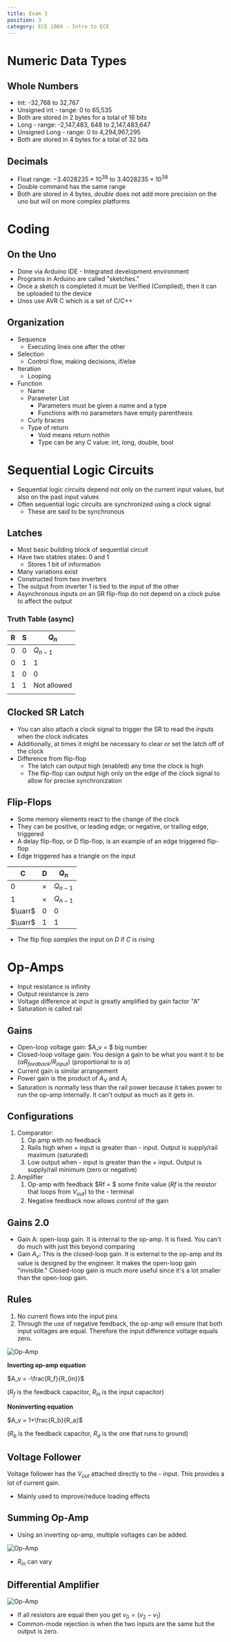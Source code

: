```yaml
---
title: Exam 3
position: 3
category: ECE 1004 - Intro to ECE
---
```

# Numeric Data Types

## Whole Numbers

- Int: -32,768 to 32,767
- Unsigned int - range: 0 to 65,535
- Both are stored in 2 bytes for a total of 16 bits
- Long - range: -2,147,483, 648 to 2,147,483,647
- Unsigned Long - range: 0 to 4,294,967,295
- Both are stored in 4 bytes for a total of 32 bits

## Decimals

- Float range: $-3.4028235 \times 10^{38}$ to $3.4028235 \times 10^{38}$
- Double command has the same range
- Both are stored in 4 bytes, *double* does not add more precision on the uno but will on more complex platforms

# Coding

## On the Uno

- Done via Arduino IDE - Integrated development environment
- Programs in Arduino are called "sketches."
- Once a sketch is completed it must be Verified (Compiled), then it can be uploaded to the device
- Unos use AVR C which is a set of C/C++

## Organization

- Sequence
  - Executing lines one after the other
- Selection
  - Control flow, making decisions, if/else
- Iteration
  - Looping
- Function
  - Name
  - Parameter List
    - Parameters must be given a name and a type
    - Functions with no parameters have empty parenthesis 
  - Curly braces
  - Type of return
    - Void means return nothin
    - Type can be any C value: int, long, double, bool

# Sequential Logic Circuits 

- Sequential logic circuits depend not only on the current input values, but also on the past input values 
- Often sequential logic circuits are synchronized using a clock signal
  - These are said to be synchronous

## Latches

- Most basic building block of sequential circuit
- Have two stables states: 0 and 1
  - Stores 1 bit of information
- Many variations exist
- Constructed from two inverters
- The output from inverter 1 is tied to the input of the other
- Asynchronous inputs on an SR flip-flop do not depend on a clock pulse to affect the output

### Truth Table (async)

| R    | S    | $Q_n$       |
| ---- | ---- | ----------- |
| 0    | 0    | $Q_{n-1}$   |
| 0    | 1    | 1           |
| 1    | 0    | 0           |
| 1    | 1    | Not allowed |
|      |      |             |

## Clocked SR Latch

- You can also attach a clock signal to trigger the SR to read the inputs when the clock indicates
- Additionally, at times it might be necessary to clear or set the latch off of the clock
- Difference from flip-flop
  - The latch can output high (enabled) any time the clock is high
  - The flip-flop can output high only on the edge of the clock signal to allow for precise synchronization

## Flip-Flops

- Some memory elements react to the change of the clock
- They can be positive, or leading edge; or negative, or trailing edge, triggered
- A delay flip-flop, or D flip-flop, is an example of an edge triggered flip-flop
- Edge triggered has a triangle on the input

| C       | D        | $Q_n$     |
| ------- | -------- | --------- |
| 0       | $\times$ | $Q_{n-1}$ |
| 1       | $\times$ | $Q_{n-1}$ |
| $\uarr$ | 0        | 0         |
| $\uarr$ | 1        | 1         |

- The flip flop *samples* the input on *D* if *C* is rising

# Op-Amps

- Input resistance is infinity
- Output resistance is zero
- Voltage difference at input is greatly amplified by gain factor "A"
- Saturation is called rail

## Gains

- Open-loop voltage gain: $A_v = $ big number
- Closed-loop voltage gain: You design a gain to be what you want it to be ($\alpha R_{feedback} / R_{input}$) (proportional to is $\alpha$)
- Current gain is similar arrangement
- Power gain is the product of $A_V$ and $A_I$
- Saturation is normally less than the rail power because it takes power to run the op-amp internally. It can't output as much as it gets in.

## Configurations

1. Comparator:
   1. Op amp with no feedback
   2. Rails high when + input is greater than - input. Output is supply/rail maximum (saturated)
   3. Low output when - input is greater than the + input. Output is supply/rail minimum (zero or negative)
2. Amplifier
   1. Op-amp with feedback $Rf = $ some finite value ($Rf$ is the resistor that loops from $V_{out}$) to the - terminal
   2. Negative feedback now allows control of the gain

## Gains 2.0

- Gain A: open-loop gain. It is internal to the op-amp. It is fixed. You can't do much with just this beyond comparing
- Gain $A_v$: This is the closed-loop gain. It is external to the op-amp and its value is designed by the engineer. It makes the open-loop gain "invisible." Closed-loop gain is much more useful since it's a lot smaller than the open-loop gain.

## Rules

1. No current flows into the input pins
2. Through the use of negative feedback, the op-amp will ensure that both input voltages are equal. Therefore the input difference voltage equals zero.

![Op-Amp](http://emersondove.com/notes/ECE%201004%20-%20Intro%20to%20ECE/Images/Op-Amp.png)

**Inverting op-amp equation**

$A_v = -\frac{R_f}{R_{in}}$

($R_f$ is the feedback capacitor, $R_{in}$ is the input capacitor)

**Noninverting equation**

$A_v = 1+\frac{R_b}{R_a}$

($R_b$ is the feedback capacitor, $R_{a}$ is the one that runs to ground)

## Voltage Follower

Voltage follower has the $V_{out}$ attached directly to the - input. This provides a lot of current gain.

- Mainly used to improve/reduce loading effects

## Summing Op-Amp

- Using an inverting op-amp, multiple voltages can be added.

![Op-Amp](http://emersondove.com/notes/ECE%201004%20-%20Intro%20to%20ECE/Images/Summing_Op-Amp.png)

- $R_{in}$ can vary

## Differential Amplifier

![Op-Amp](http://emersondove.com/notes/ECE%201004%20-%20Intro%20to%20ECE/Images/Difference_Op-Amp.png)

- If all resistors are equal then you get $v_0 = (v_2-v_1)$
- Common-mode rejection is when the two inputs are the same but the output is zero.

